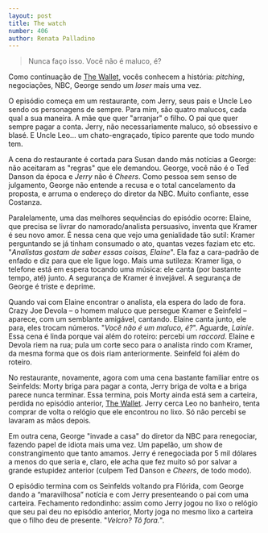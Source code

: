 ```yaml
---
layout: post
title: The watch
number: 406
author: Renata Palladino
---
```


> Nunca faço isso. Você não é maluco, é?

Como continuação de <a title="The wallet" href="http://movimentoseinfeld.com.br/the-wallet.html">The Wallet</a>, vocês conhecem a história: *pitching*, negociações, NBC, George sendo um *loser* mais uma vez.

O episódio começa em um restaurante, com Jerry, seus pais e Uncle Leo sendo os personagens de sempre. Para mim, são quatro malucos, cada qual a sua maneira. A mãe que quer "arranjar" o filho. O pai que quer sempre pagar a conta. Jerry, não necessariamente maluco, só obsessivo e blasé. E Uncle Leo... um chato-engraçado, típico parente que todo mundo tem.

A cena do restaurante é cortada para Susan dando más notícias a George: não aceitaram as "regras" que ele demandou. George, você não é o Ted Danson da época e *Jerry* não é *Cheers*. Como pessoa sem senso de julgamento, George não entende a recusa e o total cancelamento da proposta, e arruma o endereço do diretor da NBC. Muito confiante, esse Costanza.

Paralelamente, uma das melhores sequências do episódio ocorre: Elaine, que precisa se livrar do namorado/analista persuasivo, inventa que Kramer é seu novo amor. É nessa cena que vejo uma genialidade tão sutil: Kramer perguntando se já tinham consumado o ato, quantas vezes faziam etc etc. "*Analistas gostam de saber essas coisas, Elaine*". Ela faz a cara-padrão de enfado e diz para que ele ligue logo. Mais uma sutileza: Kramer liga, o telefone está em espera tocando uma música: ele canta (por bastante tempo, até) junto. A segurança de Kramer é invejável. A segurança de George é triste e deprime.

Quando vai com Elaine encontrar o analista, ela espera do lado de fora. Crazy Joe Devola – o homem maluco que persegue Kramer e Seinfeld – aparece, com um semblante amigável, cantando. Elaine canta junto, ele para, eles trocam números. "*Você não é um maluco, é?*". Aguarde, *Lainie*. Essa cena é linda porque vai além do roteiro: percebi um *raccord*. Elaine e Devola riem na rua; pula um corte seco para o analista rindo com Kramer, da mesma forma que os dois riam anteriormente. Seinfeld foi além do roteiro.

No restaurante, novamente, agora com uma cena bastante familiar entre os Seinfelds: Morty briga para pagar a conta, Jerry briga de volta e a briga parece nunca terminar. Essa termina, pois Morty ainda está sem a carteira, perdida no episódio anterior, <a title="The wallet" href="http://movimentoseinfeld.com.br/the-wallet.html">The Wallet</a>. Jerry cerca Leo no banheiro, tenta comprar de volta o relógio que ele encontrou no lixo. Só não percebi se lavaram as mãos depois.

Em outra cena, George "invade a casa" do diretor da NBC para renegociar, fazendo papel de idiota mais uma vez. Um papelão, um show de constrangimento que tanto amamos. Jerry é renegociada por 5 mil dólares a menos do que seria e, claro, ele acha que fez muito só por salvar a grande estupidez anterior (culpem Ted Danson e *Cheers*, de todo modo).

O episódio termina com os Seinfelds voltando pra Flórida, com George dando a “maravilhosa” notícia e com Jerry presenteando o pai com uma carteira. Fechamento redondinho: assim como Jerry jogou no lixo o relógio que seu pai deu no episódio anterior, Morty joga no mesmo lixo a carteira que o filho deu de presente. "*Velcro? Tô fora.*".